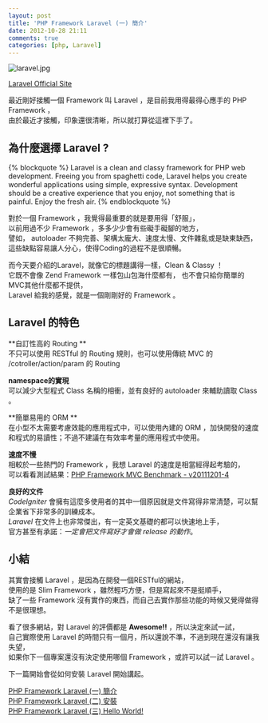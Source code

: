 ```yaml
---
layout: post
title: 'PHP Framework Laravel (一) 簡介'
date: 2012-10-28 21:11
comments: true
categories: [php, Laravel]
---
```



![laravel.jpg](http://user-image.logdown.io/user/7/blog/530/post/924/QzVqHLaXQgiwCxqN7qyY_laravel.jpg)


[Laravel Official Site](http://laravel.com/)

最近剛好接觸一個 Framework 叫 Laravel ，是目前我用得最得心應手的 PHP Framework ，  
由於最近才接觸，印象還很清晰，所以就打算從這裡下手了。

<!--more-->

## 為什麼選擇 Laravel ? ##

{% blockquote %}
Laravel is a clean and classy framework for PHP web development.
Freeing you from spaghetti code, 
Laravel helps you create wonderful applications using simple, expressive syntax.
Development should be a creative experience
that you enjoy, not something that is painful.
Enjoy the fresh air.
{% endblockquote %}


對於一個 Framework ，我覺得最重要的就是要用得「舒服」，  
以前用過不少 Framework ，多多少少會有些礙手礙腳的地方，  
譬如， autoloader 不夠完善、架構太龐大、速度太慢、文件雜亂或是缺東缺西，  
這些缺點容易讓人分心，使得Coding的過程不是很順暢。


而今天要介紹的Laravel，就像它的標題講得一樣，Clean &amp; Classy ！  
它既不會像 Zend Framework 一樣包山包海什麼都有，
也不會只給你簡單的MVC其他什麼都不提供，  
Laravel 給我的感覺，就是一個剛剛好的 Framework 。  



## Laravel 的特色


**自訂性高的 Routing **  
不只可以使用 RESTful 的 Routing 規則，也可以使用傳統 MVC 的 /cotroller/action/param 的 Routing 
 
**namespace的實現**  
可以減少大型程式 Class 名稱的相衝，並有良好的 autoloader 來輔助讀取 Class 。  

**簡單易用的 ORM **  
在小型不太需要考慮效能的應用程式中，可以使用內建的 ORM ，加快開發的速度和程式的易讀性；不過不建議在有效率考量的應用程式中使用。  

**速度不慢**  
相較於一些熱門的 Framework ，我想 Laravel 的速度是相當經得起考驗的，  
可以看看測試結果：[PHP Framework MVC Benchmark - v20111201-4](http://www.ruilog.com/blog/view/b6f0e42cf705.html)

**良好的文件**  
*CodeIgniter* 會擁有這麼多使用者的其中一個原因就是文件寫得非常清楚，可以幫企業省下非常多的訓練成本。  
*Laravel* 在文件上也非常傑出，有一定英文基礎的都可以快速地上手，  
官方甚至有承諾：*一定會把文件寫好才會做 release 的動作*。



## 小結

其實會接觸 Laravel ，是因為在開發一個RESTful的網站，  
使用的是 Slim Framework ，雖然輕巧方便，但是寫起來不是挺順手，  
缺了一些 Framework 沒有實作的東西，而自己去實作那些功能的時候又覺得做得不是很理想。

看了很多網站，對 Laravel 的評價都是 **Awesome!!** ，所以決定來試一試，  
自己實際使用 Laravel 的時間只有一個月，所以還說不準，不過到現在還沒有讓我失望，  
如果你下一個專案還沒有決定使用哪個 Framework ，或許可以試一試 Laravel 。  

下一篇開始會從如何安裝 Laravel 開始講起。
   
   
   
[PHP Framework Laravel (一) 簡介](/blog/2012/10/28/a-clean-and-classy-php-framework-laravel/)  
[PHP Framework Laravel (二) 安裝](/blog/2012/10/30/a-clean-and-classy-php-framework-laravel-II/)  
[PHP Framework Laravel (三) Hello World!](/blog/2012/11/01/a-clean-and-classy-php-framework-laravel-III/)  
   
   
   
   





















